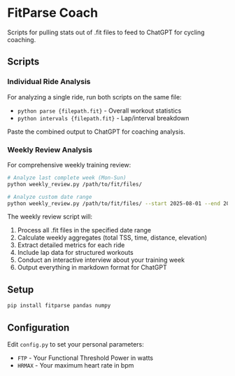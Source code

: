 # FitParse Coach

Scripts for pulling stats out of .fit files to feed to ChatGPT for cycling coaching.

## Scripts

### Individual Ride Analysis
For analyzing a single ride, run both scripts on the same file:
- `python parse {filepath.fit}` - Overall workout statistics
- `python intervals {filepath.fit}` - Lap/interval breakdown

Paste the combined output to ChatGPT for coaching analysis.

### Weekly Review Analysis
For comprehensive weekly training review:
```bash
# Analyze last complete week (Mon-Sun)
python weekly_review.py /path/to/fit/files/

# Analyze custom date range
python weekly_review.py /path/to/fit/files/ --start 2025-08-01 --end 2025-08-07
```

The weekly review script will:
1. Process all .fit files in the specified date range
2. Calculate weekly aggregates (total TSS, time, distance, elevation)
3. Extract detailed metrics for each ride
4. Include lap data for structured workouts
5. Conduct an interactive interview about your training week
6. Output everything in markdown format for ChatGPT

## Setup

```bash
pip install fitparse pandas numpy
```

## Configuration

Edit `config.py` to set your personal parameters:
- `FTP` - Your Functional Threshold Power in watts
- `HRMAX` - Your maximum heart rate in bpm
